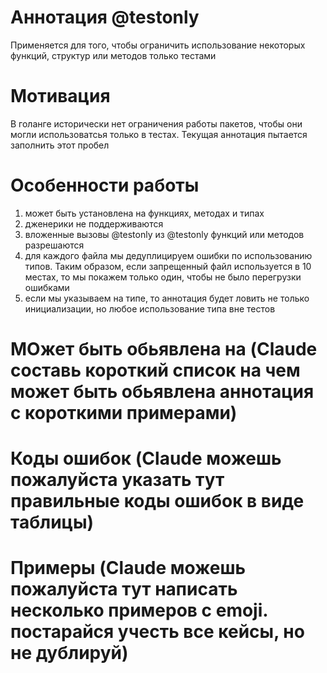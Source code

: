 # Аннотация @testonly

Применяется для того, чтобы ограничить использование некоторых функций, структур или методов только тестами

# Мотивация
В голанге исторически нет ограничения работы пакетов, чтобы они могли использоватсья только в тестах. Текущая аннотация
пытается заполнить этот пробел


# Особенности работы
1. может быть установлена на функциях, методах и типах
2. дженерики не поддерживаются
3. вложенные вызовы @testonly из @testonly функций или методов разрешаются
4. для каждого файла мы дедуплицируем ошибки по использованию типов. Таким образом, если запрещенный файл используется в 10 местах,
то мы покажем только один, чтобы не было перегрузки ошибками
5. если мы указываем на типе, то аннотация будет ловить не только инициализации, но любое использование типа вне тестов


# МОжет быть обьявлена на (Claude составь короткий список на чем может быть обьявлена аннотация с короткими примерами)

# Коды ошибок (Claude можешь пожалуйста указать тут правильные коды ошибок в виде таблицы)

# Примеры (Claude можешь пожалуйста тут написать несколько примеров с emoji. постарайся учесть все кейсы, но не дублируй)